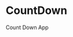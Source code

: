 # CountDown
 Count Down App
      
            
                                                             
                                                                              
                                                                            
                                                                      
                                                           
                                     
                      
                   
    
 
   
